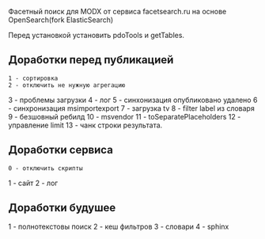 Фасетный поиск для MODX от сервиса facetsearch.ru на основе OpenSearch(fork ElasticSearch) 

Перед установкой установить pdoTools и getTables.
## Доработки перед публикацией
    1 - сортировка
    2 - отключить не нужную агрегацию
3 - проблемы загрузки
    4 - лог
    5 - синхонизация опубликовано удалено
6 - синхронизация msimportexport
    7 - загрузка tv
    8 - filter label из словаря
    9 - безшовный ребилд
    10 - msvendor
    11 - toSeparatePlaceholders
    12 - управление limit
    13 - чанк строки результата.

## Доработки сервиса
    0 - отключить скрипты
1 - сайт
2 - лог

## Доработки будушее
1 - полнотекстовы поиск
2 - кеш фильтров
3 - словари
4 - sphinx